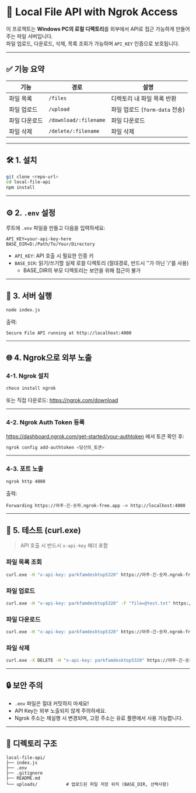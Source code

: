 # 🧩 Local File API with Ngrok Access

이 프로젝트는 **Windows PC의 로컬 디렉토리**를 외부에서 API로 접근 가능하게 만들어주는 파일 서버입니다.  
파일 업로드, 다운로드, 삭제, 목록 조회가 가능하며 `API_KEY` 인증으로 보호됩니다.

---

## ✅ 기능 요약

| 기능 | 경로 | 설명 |
|------|------|------|
| 파일 목록 | `/files` | 디렉토리 내 파일 목록 반환 |
| 파일 업로드 | `/upload` | 파일 업로드 (`form-data` 전송) |
| 파일 다운로드 | `/download/:filename` | 파일 다운로드 |
| 파일 삭제 | `/delete/:filename` | 파일 삭제 |

---

## 🛠️ 1. 설치

```bash
git clone <repo-url>
cd local-file-api
npm install
```

---

## ⚙️ 2. `.env` 설정

루트에 `.env` 파일을 만들고 다음을 입력하세요:

```
API_KEY=your-api-key-here
BASE_DIR=D:/Path/To/Your/Directory
```

- `API_KEY`: API 호출 시 필요한 인증 키
- `BASE_DIR`: 읽기/쓰기할 실제 로컬 디렉토리 (절대경로, 반드시 '\'가 아닌 '/'를 사용)
    - BASE_DIR의 부모 디렉토리는 보안을 위해 접근이 불가

---

## 🚀 3. 서버 실행

```bash
node index.js
```

출력:

```
Secure File API running at http://localhost:4000
```

---

## 🌐 4. Ngrok으로 외부 노출

### 4-1. Ngrok 설치

```bash
choco install ngrok
```

또는 직접 다운로드: https://ngrok.com/download

---

### 4-2. Ngrok Auth Token 등록

https://dashboard.ngrok.com/get-started/your-authtoken 에서 토큰 확인 후:

```bash
ngrok config add-authtoken <당신의_토큰>
```

---

### 4-3. 포트 노출

```bash
ngrok http 4000
```

출력:

```
Forwarding https://아주-긴-숫자.ngrok-free.app -> http://localhost:4000
```

---

## 🧪 5. 테스트 (curl.exe)

> API 호출 시 반드시 `x-api-key` 헤더 포함

### 파일 목록 조회

```bash
curl.exe -H "x-api-key: parkfamdesktop5320" https://아주-긴-숫자.ngrok-free.app/files
```

### 파일 업로드

```bash
curl.exe -H "x-api-key: parkfamdesktop5320" -F "file=@test.txt" https://아주-긴-숫자.ngrok-free.app/upload
```

### 파일 다운로드

```bash
curl.exe -H "x-api-key: parkfamdesktop5320" https://아주-긴-숫자.ngrok-free.app/download/test.txt -o downloaded.txt
```

### 파일 삭제

```bash
curl.exe -X DELETE -H "x-api-key: parkfamdesktop5320" https://아주-긴-숫자.ngrok-free.app/delete/test.txt
```

---

## 🔒 보안 주의

- `.env` 파일은 절대 커밋하지 마세요!
- API Key는 외부 노출되지 않게 주의하세요.
- Ngrok 주소는 재실행 시 변경되며, 고정 주소는 유료 플랜에서 사용 가능합니다.

---

## 📂 디렉토리 구조

```
local-file-api/
├── index.js
├── .env
├── .gitignore
├── README.md
└── uploads/           # 업로드된 파일 저장 위치 (BASE_DIR, 선택사항)
```
